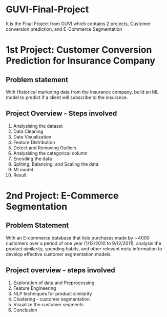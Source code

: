 # GUVI-Final-Project
It is the Final Project from GUVI which contains 2 projects, Customer conversion prediction, and E-Commerce Segmentation
# 1st Project: Customer Conversion Prediction for Insurance Company
## Problem statement
With Historical marketing data from the Insurance company, build an ML model to predict if a client will subscribe to the insurance.
## Project Overview - Steps involved
1. Analysising the dataset
2. Data Cleaning
3. Data Visualization
4. Feature Distribution
5. Detect and Removing Outliers
6. Analysising the categorical column
7. Encoding the data
8. Spliting, Balancing, and Scaling the data
9. Ml model
10. Result

# 2nd Project: E-Commerce Segmentation
## Problem Statement
With an E-commerce database that lists purchases made by ∼4000 customers over a period of one year (1/12/2010 to 9/12/2011), analysis the product similarity, spending habits, and other relevant meta information to develop effective customer segmentation models.
## Project overview - steps involved
1. Exploration of data and Preprocessing
2. Feature Engineering
3. NLP techniques for product similarity
4. Clustering - customer segmentation
5. Visualize the customer segments
6. Conclusion
